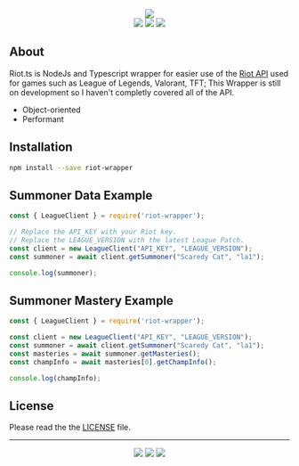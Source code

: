 <div align=center>
  <img src="https://cdn.discordapp.com/attachments/772843317100544012/976551875048521779/Untitled-1.png" />
  <br>
  <img src="https://badge.fury.io/js/riot-wrapper.svg"/>
  <img src="https://img.shields.io/github/last-commit/Uraraka-Chan/riot-wrapper"/>
  <img src="https://img.shields.io/amo/dw/riot-wrapper" />
</div>


## About
Riot.ts is NodeJs and Typescript wrapper for easier use of the [Riot API](https://developer.riotgames.com) used for games such as League of Legends, Valorant, TFT; This Wrapper is still on development so I haven't completly covered all of the API.
* Object-oriented
* Performant

## Installation
```bash
npm install --save riot-wrapper
```

## Summoner Data Example
```ts
const { LeagueClient } = require('riot-wrapper');

// Replace the API_KEY with your Riot key.
// Replace the LEAGUE_VERSION with the latest League Patch.
const client = new LeagueClient("API_KEY", "LEAGUE_VERSION");
const summoner = await client.getSummoner("Scaredy Cat", "la1");

console.log(summoner);
```

## Summoner Mastery Example
```ts
const { LeagueClient } = require('riot-wrapper');

const client = new LeagueClient("API_KEY", "LEAGUE_VERSION");
const summoner = await client.getSummoner("Scaredy Cat", "la1");
const masteries = await summoner.getMasteries();
const champInfo = await masteries[0].getChampInfo();

console.log(champInfo);
```

## License
Please read the the [LICENSE](https://github.com/Uraraka-Chan/riot-wrapper/blob/main/LICENSE) file.

---
<div align=center>
  <img src="https://forthebadge.com/images/badges/built-with-love.svg" />
  <img src="https://forthebadge.com/images/badges/made-with-typescript.svg" />

  <img src="https://forthebadge.com/images/badges/powered-by-qt.svg" />
</div>